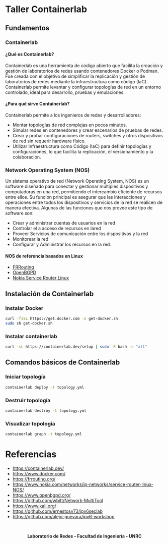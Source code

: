 # Taller Containerlab

## Fundamentos

### Containerlab

#### ¿Qué es Containerlab?
Containerlab es una herramienta de código abierto que facilita la creación y gestión de laboratorios de redes usando contenedores Docker o Podman. Fue creada con el objetivo de simplificar la replicación y gestión de laboratorios de redes mediante la infraestructura como código (IaC). Containerlab permite levantar y configurar topologías de red en un entorno controlado, ideal para desarrollo, pruebas y emulaciones.

#### ¿Para qué sirve Containerlab?
Containerlab permite a los ingenieros de redes y desarrolladores:

- Montar topologías de red complejas en pocos minutos.
- Simular redes en contenedores y crear escenarios de pruebas de redes.
- Crear y probar configuraciones de routers, switches y otros dispositivos de red sin requerir hardware físico.
- Utilizar Infraestructura como Código (IaC) para definir topologías y configuraciones, lo que facilita la replicación, el versionamiento y la colaboración.


### Network Operating System (NOS)

Un sistema operativo de red (Network Operating System, NOS) es un software diseñado para conectar y gestionar múltiples dispositivos y computadoras en una red, permitiendo el intercambio eficiente de recursos entre ellos. Su función principal es asegurar que las interacciones y operaciones entre todos los dispositivos y servicios de la red se realicen de manera efectiva.
Algunas de las funciones que nos provee este tipo de software son:
- Crear y administrar cuentas de usuarios en la red
- Controlar el a acceso de recursos en lared
- Proveer Servicios de comunicación entre los dispositivos y la red
- Monitorear la red
- Configurar y Administrar los recursos en la red.

#### NOS de referencia basados en Linux

- [FRRouting](https://frrouting.org/)
- [OpenBGPD](https://www.openbgpd.org/)
- [Nokia Service Router Linux](https://www.nokia.com/networks/ip-networks/service-router-linux-NOS/)


## Instalación de Containerlab

### Instalar Docker
```bash
curl -fsSL https://get.docker.com -o get-docker.sh
sudo sh get-docker.sh
```

### Instalar containerlab
```bash
curl -sL https://containerlab.dev/setup | sudo -E bash -s "all"
```

## Comandos básicos de Containerlab

### Iniciar topología
```bash
containerlab deploy -t topology.yml
```

### Destruir topología
```bash
containerlab destroy -t topology.yml
```

### Visualizar topología
```bash
containerlab graph -t topology.yml
```

# Referencias

- https://containerlab.dev/
- https://www.docker.com/
- https://frrouting.org/
- https://www.nokia.com/networks/ip-networks/service-router-linux-NOS/
- https://www.openbgpd.org/
- https://github.com/wbitt/Network-MultiTool
- https://www.kali.org/
- https://github.com/ernestosv73/ipv6seclab
- https://github.com/alejo-guevara/ipv6-workshop

</br>
<p align="center"><strong>Laboratorio de Redes - Facultad de Ingeniería - UNRC</strong></p>